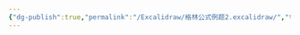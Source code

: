 ```yaml
---
{"dg-publish":true,"permalink":"/Excalidraw/格林公式例题2.excalidraw/","tags":["excalidraw"]}
---
```

<style> .container {font-family: sans-serif; text-align: center;} .button-wrapper button {z-index: 1;height: 40px; width: 100px; margin: 10px;padding: 5px;} .excalidraw .App-menu_top .buttonList { display: flex;} .excalidraw-wrapper { height: 800px; margin: 50px; position: relative;} :root[dir="ltr"] .excalidraw .layer-ui__wrapper .zen-mode-transition.App-menu_bottom--transition-left {transform: none;} </style><script src="https://cdn.jsdelivr.net/npm/react@17/umd/react.production.min.js"></script><script src="https://cdn.jsdelivr.net/npm/react-dom@17/umd/react-dom.production.min.js"></script><script type="text/javascript" src="https://cdn.jsdelivr.net/npm/@excalidraw/excalidraw@0/dist/excalidraw.production.min.js"></script><div id="格林公式例题2excalidraw.md"></div><script>(function(){const InitialData={"type":"excalidraw","version":2,"source":"https://github.com/zsviczian/obsidian-excalidraw-plugin/releases/tag/2.6.7","elements":[{"id":"AXKPGaypQC6Drdz55M2wG","type":"arrow","x":-261.20001220703125,"y":5.662498474121094,"width":618.4000854492188,"height":0,"angle":0,"strokeColor":"#1e1e1e","backgroundColor":"transparent","fillStyle":"solid","strokeWidth":1,"strokeStyle":"solid","roughness":0,"opacity":100,"groupIds":[],"frameId":null,"index":"a0","roundness":{"type":2},"seed":1100916469,"version":35,"versionNonce":642161531,"isDeleted":false,"boundElements":[],"updated":1741180860120,"link":null,"locked":false,"points":[[0,0],[618.4000854492188,0]],"lastCommittedPoint":null,"startBinding":null,"endBinding":null,"startArrowhead":null,"endArrowhead":"arrow","elbowed":false},{"id":"1KoCBIPTtsvt7Sfrg5PTT","type":"arrow","x":34.79998779296875,"y":300.86251068115234,"width":3.552713678800501e-14,"height":613.6000213623047,"angle":0,"strokeColor":"#1e1e1e","backgroundColor":"transparent","fillStyle":"solid","strokeWidth":1,"strokeStyle":"solid","roughness":0,"opacity":100,"groupIds":[],"frameId":null,"index":"a1","roundness":{"type":2},"seed":1798942485,"version":72,"versionNonce":251346261,"isDeleted":false,"boundElements":[],"updated":1741180868185,"link":null,"locked":false,"points":[[0,0],[3.552713678800501e-14,-613.6000213623047]],"lastCommittedPoint":null,"startBinding":null,"endBinding":null,"startArrowhead":null,"endArrowhead":"arrow","elbowed":false},{"id":"Shj09ciC","type":"text","x":377.2000732421875,"y":-6.337501525878906,"width":12,"height":25,"angle":0,"strokeColor":"#1e1e1e","backgroundColor":"transparent","fillStyle":"solid","strokeWidth":1,"strokeStyle":"solid","roughness":0,"opacity":100,"groupIds":[],"frameId":null,"index":"a2","roundness":null,"seed":1572611867,"version":4,"versionNonce":180439093,"isDeleted":false,"boundElements":[],"updated":1741180872439,"link":null,"locked":false,"text":"x","rawText":"x","fontSize":20,"fontFamily":5,"textAlign":"left","verticalAlign":"top","containerId":null,"originalText":"x","autoResize":true,"lineHeight":1.25},{"id":"IslR5yBa","type":"text","x":-2,"y":-315.1375198364258,"width":11,"height":25,"angle":0,"strokeColor":"#1e1e1e","backgroundColor":"transparent","fillStyle":"solid","strokeWidth":1,"strokeStyle":"solid","roughness":0,"opacity":100,"groupIds":[],"frameId":null,"index":"a3","roundness":null,"seed":1922651707,"version":6,"versionNonce":681694357,"isDeleted":false,"boundElements":[],"updated":1741180877213,"link":null,"locked":false,"text":"y","rawText":"y","fontSize":20,"fontFamily":5,"textAlign":"left","verticalAlign":"top","containerId":null,"originalText":"y","autoResize":true,"lineHeight":1.25},{"id":"sqWK75Xr6q3IEbWUEMiJy","type":"ellipse","x":-37.9227661983133,"y":-153.9261743254727,"width":315.45130813593164,"height":315.45130813593164,"angle":0,"strokeColor":"#1e1e1e","backgroundColor":"transparent","fillStyle":"solid","strokeWidth":1,"strokeStyle":"solid","roughness":0,"opacity":100,"groupIds":[],"frameId":null,"index":"a4","roundness":{"type":2},"seed":998312455,"version":74,"versionNonce":908384071,"isDeleted":false,"boundElements":[],"updated":1741234891976,"link":null,"locked":false},{"id":"_W7Q3rmzabcoHcBnk-za9","type":"ellipse","x":24.918603489407644,"y":-18.288374474560612,"width":21.154533178794793,"height":45.420025723016124,"angle":0,"strokeColor":"#1e1e1e","backgroundColor":"transparent","fillStyle":"solid","strokeWidth":1,"strokeStyle":"solid","roughness":0,"opacity":100,"groupIds":[],"frameId":null,"index":"a6","roundness":{"type":2},"seed":1894508425,"version":56,"versionNonce":1104006311,"isDeleted":false,"boundElements":null,"updated":1741234906116,"link":null,"locked":false},{"id":"a3T3h8yCX30-qQSW1exPo","type":"arrow","x":276.28417717923685,"y":-9.577678757471801,"width":1.2443647583814936,"height":4.355324123808089,"angle":0,"strokeColor":"#1e1e1e","backgroundColor":"transparent","fillStyle":"solid","strokeWidth":1,"strokeStyle":"solid","roughness":0,"opacity":100,"groupIds":[],"frameId":null,"index":"a5","roundness":{"type":2},"seed":1863009735,"version":76,"versionNonce":620627401,"isDeleted":true,"boundElements":null,"updated":1741234891975,"link":null,"locked":false,"points":[[0,0],[1.2443647583814936,-4.355324123808089]],"lastCommittedPoint":[1.2443647583814936,-3.733141744617285],"startBinding":{"elementId":"sqWK75Xr6q3IEbWUEMiJy","focus":0.9306392204983259,"gap":1,"fixedPoint":null},"endBinding":null,"startArrowhead":null,"endArrowhead":"arrow","elbowed":false},{"id":"n717sSjS9QJGWihLnpc26","type":"line","x":125.0915330317194,"y":-147.70427932935607,"width":134.39348256200338,"height":83.99590286651576,"angle":0,"strokeColor":"#1971c2","backgroundColor":"#a5d8ff","fillStyle":"solid","strokeWidth":1,"strokeStyle":"solid","roughness":0,"opacity":100,"groupIds":[],"frameId":null,"index":"a7","roundness":{"type":2},"seed":1231517671,"version":59,"versionNonce":150621383,"isDeleted":true,"boundElements":null,"updated":1741234950903,"link":null,"locked":false,"points":[[0,0],[-134.39348256200338,83.99590286651576]],"lastCommittedPoint":null,"startBinding":null,"endBinding":null,"startArrowhead":null,"endArrowhead":null}],"appState":{"theme":"dark","viewBackgroundColor":"#ffffff","currentItemStrokeColor":"#1971c2","currentItemBackgroundColor":"#a5d8ff","currentItemFillStyle":"solid","currentItemStrokeWidth":1,"currentItemStrokeStyle":"solid","currentItemRoughness":0,"currentItemOpacity":100,"currentItemFontFamily":5,"currentItemFontSize":20,"currentItemTextAlign":"left","currentItemStartArrowhead":null,"currentItemEndArrowhead":"arrow","currentItemArrowType":"round","scrollX":362.784707426871,"scrollY":331.34809343600557,"zoom":{"value":1.285777},"currentItemRoundness":"round","gridSize":null,"gridStep":5,"gridModeEnabled":false,"gridColor":{"Bold":"rgba(217, 217, 217, 0.5)","Regular":"rgba(230, 230, 230, 0.5)"},"currentStrokeOptions":null,"frameRendering":{"enabled":true,"clip":true,"name":true,"outline":true},"objectsSnapModeEnabled":false,"activeTool":{"type":"selection","customType":null,"locked":false,"lastActiveTool":null}},"files":{}};InitialData.scrollToContent=true;App=()=>{const e=React.useRef(null),t=React.useRef(null),[n,i]=React.useState({width:void 0,height:void 0});return React.useEffect(()=>{i({width:t.current.getBoundingClientRect().width,height:t.current.getBoundingClientRect().height});const e=()=>{i({width:t.current.getBoundingClientRect().width,height:t.current.getBoundingClientRect().height})};return window.addEventListener("resize",e),()=>window.removeEventListener("resize",e)},[t]),React.createElement(React.Fragment,null,React.createElement("div",{className:"excalidraw-wrapper",ref:t},React.createElement(ExcalidrawLib.Excalidraw,{ref:e,width:n.width,height:n.height,initialData:InitialData,viewModeEnabled:!0,zenModeEnabled:!0,gridModeEnabled:!1})))},excalidrawWrapper=document.getElementById("格林公式例题2excalidraw.md");ReactDOM.render(React.createElement(App),excalidrawWrapper);})();</script>